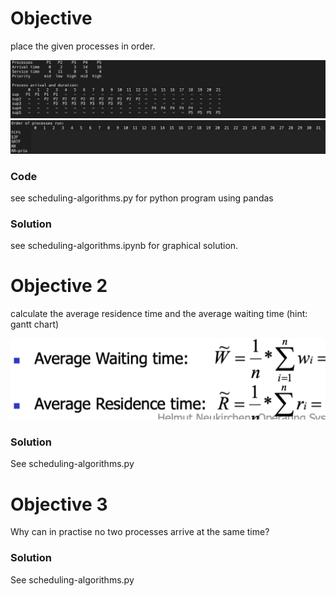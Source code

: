 # Objective
place the given processes in order.

![objective](objective.png)
![hidden](hidden.png)

### Code
see scheduling-algorithms.py for python program using pandas

### Solution
see scheduling-algorithms.ipynb for graphical solution.

# Objective 2
calculate the average residence time and the average waiting time (hint: gantt chart)

![formula](formula.png)

###  Solution

See scheduling-algorithms.py

# Objective 3
Why can in practise no two processes arrive at the same time?

###  Solution

See scheduling-algorithms.py


